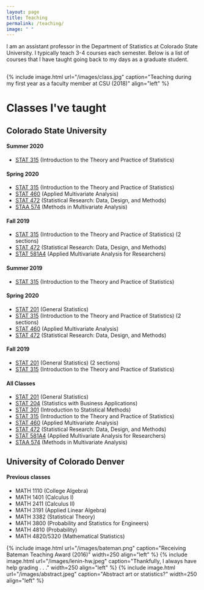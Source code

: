 ```yaml
---
layout: page
title: Teaching
permalink: /teaching/
image: " "
---
```


I am an assistant professor in the Department of Statistics at Colorado State University. I typically teach 3-4 courses each semester. Below is a list of courses that I have taught going back to my days as a graduate student. 

<hr style="clear:both;visibility: hidden;" />  


{% include image.html url="/images/class.jpg" caption="Teaching during my first year as a faculty member at CSU (2018)" align="left" %}
 


# Classes I've taught

## Colorado State University

#### Summer 2020
- [STAT 315](/teaching/stat315) (Introduction to the Theory and Practice of Statistics)

#### Spring 2020
- [STAT 315](/teaching/stat315) (Introduction to the Theory and Practice of Statistics)
- [STAT 460](/teaching/stat460) (Applied Multivariate Analysis) 
- [STAT 472](/teaching/stat472) (Statistical Research: Data, Design, and Methods) 
- [STAA 574](/teaching/staa574) (Methods in Multivariate Analysis)

#### Fall 2019
- [STAT 315](/teaching/stat315) (Introduction to the Theory and Practice of Statistics) (2 sections)
- [STAT 472](/teaching/stat472) (Statistical Research: Data, Design, and Methods) 
- [STAT 581A4](/teaching/stat581a4) (Applied Multivariate Analysis for Researchers)

#### Summer 2019
- [STAT 315](/teaching/stat315) (Introduction to the Theory and Practice of Statistics)

#### Spring 2020
- [STAT 201](/teaching/stat201) (General Statistics)
- [STAT 315](/teaching/stat315) (Introduction to the Theory and Practice of Statistics) (2 sections)
- [STAT 460](/teaching/stat460) (Applied Multivariate Analysis) 
- [STAT 472](/teaching/stat472) (Statistical Research: Data, Design, and Methods) 

#### Fall 2019
- [STAT 201](/teaching/stat201) (General Statistics) (2 sections)
- [STAT 315](/teaching/stat315) (Introduction to the Theory and Practice of Statistics)



#### All Classes

- [STAT 201](/teaching/stat201) (General Statistics)
- [STAT 204](/teaching/stat204) (Statistics with Business Applications)
- [STAT 301](/teaching/stat301) (Introduction to Statistical Methods)
- [STAT 315](/teaching/stat315) (Introduction to the Theory and Practice of Statistics) 
- [STAT 460](/teaching/stat460) (Applied Multivariate Analysis) 
- [STAT 472](/teaching/stat472) (Statistical Research: Data, Design, and Methods) 
- [STAT 581A4](/teaching/stat581a4) (Applied Multivariate Analysis for Researchers)
- [STAA 574](/teaching/staa574) (Methods in Multivariate Analysis)

## University of Colorado Denver

#### Previous classes

- MATH 1110 (College Algebra)
- MATH 1401 (Calculus I)
- MATH 2411 (Calculus II)
- MATH 3191 (Applied Linear Algebra)
- MATH 3382 (Statistical Theory)
- MATH 3800 (Probability and Statistics for Engineers)
- MATH 4810 (Probability)
- MATH 4820/5320 (Mathematical Statistics)


{% include image.html url="/images/bateman.png" caption="Receiving Bateman Teaching Award (2016)" width=250 align="left" %}
{% include image.html url="/images/lenin-hw.jpeg" caption="Thankfully, I always have help grading . . ." width=250 align="left" %}
{% include image.html url="/images/abstract.jpeg" caption="Abstract art or statistics?" width=250 align="left" %}


